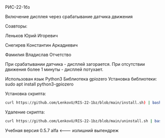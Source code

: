 РИС-22-1бз


Включение дисплея через срабатывание датчика движения


Соавторы:

Леньков Юрий Игоревич

Снегирев Константин Аркадиевич

Фамилия Владислав Отчетство


При срабатывании датчика - дисплей загорается. При отсутствии движения более 1 минуты - дисплей потухает.


Использован язык Python3
Библиотека gpiozero
Установка библиотеки: sudo apt install python3-gpiozero


Установка скрипта: 
```bash
curl https://github.com/LenkovU/RIS-22-1bz/blob/main/install.sh) | bash
```


Удаление скрипта:
```bash
curl https://github.com/LenkovU/RIS-22-1bz/blob/main/uninstall.sh | bash
```


Учебная версия 0.5.7 alfa <--- излишний выпендреж
